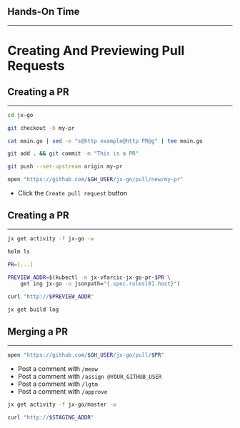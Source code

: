 ## Hands-On Time

---

# Creating And Previewing Pull Requests


## Creating a PR

---

```bash
cd jx-go

git checkout -b my-pr

cat main.go | sed -e "s@http example@http PR@g" | tee main.go

git add . && git commit -m "This is a PR"

git push --set-upstream origin my-pr

open "https://github.com/$GH_USER/jx-go/pull/new/my-pr"
```

* Click the `Create pull request` button


## Creating a PR

---

```bash
jx get activity -f jx-go -w

helm ls

PR=[...]

PREVIEW_ADDR=$(kubectl -n jx-vfarcic-jx-go-pr-$PR \
    get ing jx-go -o jsonpath="{.spec.rules[0].host}")

curl "http://$PREVIEW_ADDR"

jx get build log
```


## Merging a PR

---

```bash
open "https://github.com/$GH_USER/jx-go/pull/$PR"
```

* Post a comment with `/meow`
* Post a comment with `/assign @YOUR_GITHUB_USER`
* Post a comment with `/lgtm`
* Post a comment with `/approve`

```bash
jx get activity -f jx-go/master -w

curl "http://$STAGING_ADDR"
```
